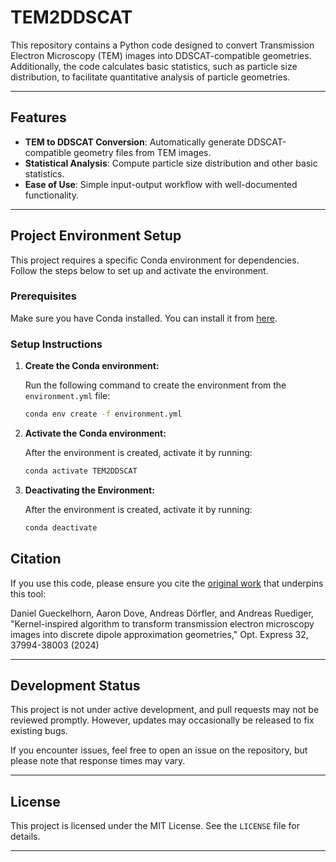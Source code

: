 # TEM2DDSCAT

This repository contains a Python code designed to convert Transmission Electron Microscopy (TEM) images into DDSCAT-compatible geometries. Additionally, the code calculates basic statistics, such as particle size distribution, to facilitate quantitative analysis of particle geometries.

---

## Features

- **TEM to DDSCAT Conversion**: Automatically generate DDSCAT-compatible geometry files from TEM images.
- **Statistical Analysis**: Compute particle size distribution and other basic statistics.
- **Ease of Use**: Simple input-output workflow with well-documented functionality.

---

## Project Environment Setup

This project requires a specific Conda environment for dependencies. Follow the steps below to set up and activate the environment.

### Prerequisites

Make sure you have Conda installed. You can install it from [here](https://docs.conda.io/projects/conda/en/latest/user-guide/install/index.html).

### Setup Instructions

1. **Create the Conda environment:**

   Run the following command to create the environment from the `environment.yml` file:

   ```bash
   conda env create -f environment.yml

2. **Activate the Conda environment:**

   After the environment is created, activate it by running:

   ```bash
   conda activate TEM2DDSCAT

3. **Deactivating the Environment:**

   After the environment is created, activate it by running:

   ```bash
   conda deactivate
   
## Citation

If you use this code, please ensure you cite the [original work](https://opg.optica.org/oe/fulltext.cfm?uri=oe-32-22-37994&id=561240) that underpins this tool:

Daniel Gueckelhorn, Aaron Dove, Andreas Dörfler, and Andreas Ruediger, "Kernel-inspired algorithm to transform transmission electron microscopy images into discrete dipole approximation geometries," Opt. Express 32, 37994-38003 (2024)

---

## Development Status

This project is not under active development, and pull requests may not be reviewed promptly. However, updates may occasionally be released to fix existing bugs.

If you encounter issues, feel free to open an issue on the repository, but please note that response times may vary.

---

## License

This project is licensed under the MIT License. See the `LICENSE` file for details.

---
